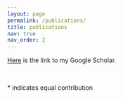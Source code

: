 ```yaml
---
layout: page
permalink: /publications/
title: publications
nav: true
nav_order: 2
---
```


<!-- _pages/publications.md -->
<div class="publications">
<p><a href='https://scholar.google.com/citations?user=tnOczoAAAAAJ&hl=en'>Here</a> is the link to my Google Scholar.</p>
<br />
<p>* indicates equal contribution</p>

</div>


